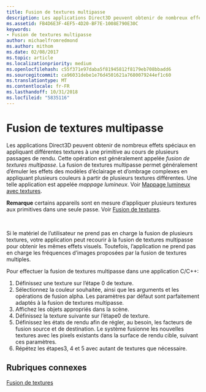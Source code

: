 ```yaml
---
title: Fusion de textures multipasse
description: Les applications Direct3D peuvent obtenir de nombreux effets spéciaux en appliquant différentes textures à une primitive au cours de plusieurs passages de rendu.
ms.assetid: FB4D6E3F-4EF5-4D20-BF7E-1008E790E30C
keywords:
- Fusion de textures multipasse
author: michaelfromredmond
ms.author: mithom
ms.date: 02/08/2017
ms.topic: article
ms.localizationpriority: medium
ms.openlocfilehash: c55f371e97daba5f81945812f8179eb708bbadd6
ms.sourcegitcommit: ca96031debe1e76d4501621a7680079244ef1c60
ms.translationtype: MT
ms.contentlocale: fr-FR
ms.lasthandoff: 10/31/2018
ms.locfileid: "5835116"
---
```

# <a name="multipass-texture-blending"></a>Fusion de textures multipasse


Les applications Direct3D peuvent obtenir de nombreux effets spéciaux en appliquant différentes textures à une primitive au cours de plusieurs passages de rendu. Cette opération est généralement appelée *fusion de textures multipasse*. La fusion de textures multipasse permet généralement d’émuler les effets des modèles d’éclairage et d’ombrage complexes en appliquant plusieurs couleurs à partir de plusieurs textures différentes. Une telle application est appelée *mappage lumineux*. Voir [Mappage lumineux avec textures](light-mapping-with-textures.md).

**Remarque**  certains appareils sont en mesure d’appliquer plusieurs textures aux primitives dans une seule passe. Voir [Fusion de textures](texture-blending.md).

 

Si le matériel de l’utilisateur ne prend pas en charge la fusion de plusieurs textures, votre application peut recourir à la fusion de textures multipasse pour obtenir les mêmes effets visuels. Toutefois, l’application ne prend pas en charge les fréquences d’images proposées par la fusion de textures multiples.

Pour effectuer la fusion de textures multipasse dans une application C/C++:

1.  Définissez une texture sur l’étape 0 de texture.
2.  Sélectionnez la couleur souhaitée, ainsi que les arguments et les opérations de fusion alpha. Les paramètres par défaut sont parfaitement adaptés à la fusion de textures multipasse.
3.  Affichez les objets appropriés dans la scène.
4.  Définissez la texture suivante sur l’étape0 de texture.
5.  Définissez les états de rendu afin de régler, au besoin, les facteurs de fusion source et de destination. Le système fusionne les nouvelles textures avec les pixels existants dans la surface de rendu cible, suivant ces paramètres.
6.  Répétez les étapes3, 4 et 5 avec autant de textures que nécessaire.

## <a name="span-idrelated-topicsspanrelated-topics"></a><span id="related-topics"></span>Rubriques connexes


[Fusion de textures](texture-blending.md)

 

 




